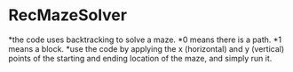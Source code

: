 # RecMazeSolver
*the code uses backtracking to solve a maze.
*0 means there is a path.
*1 means a block.
*use the code by applying the x (horizontal) and y (vertical) points of the starting and ending location of the maze,
and simply run it.
